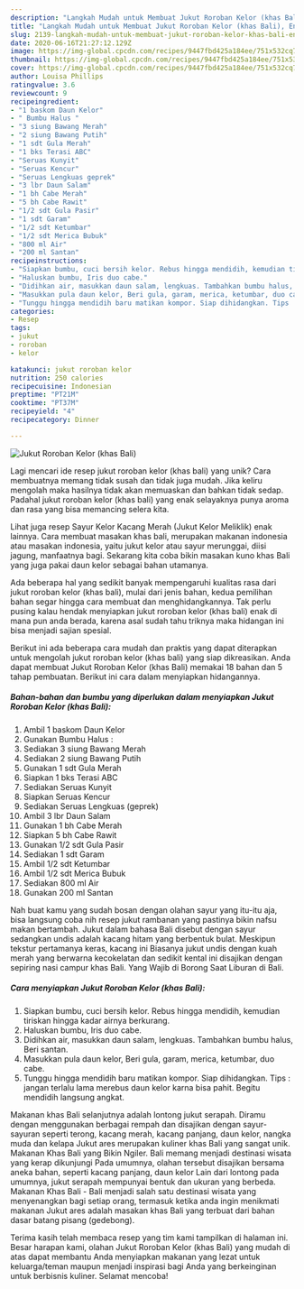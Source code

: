 ```yaml
---
description: "Langkah Mudah untuk Membuat Jukut Roroban Kelor (khas Bali), Enak Banget"
title: "Langkah Mudah untuk Membuat Jukut Roroban Kelor (khas Bali), Enak Banget"
slug: 2139-langkah-mudah-untuk-membuat-jukut-roroban-kelor-khas-bali-enak-banget
date: 2020-06-16T21:27:12.129Z
image: https://img-global.cpcdn.com/recipes/9447fbd425a184ee/751x532cq70/jukut-roroban-kelor-khas-bali-foto-resep-utama.jpg
thumbnail: https://img-global.cpcdn.com/recipes/9447fbd425a184ee/751x532cq70/jukut-roroban-kelor-khas-bali-foto-resep-utama.jpg
cover: https://img-global.cpcdn.com/recipes/9447fbd425a184ee/751x532cq70/jukut-roroban-kelor-khas-bali-foto-resep-utama.jpg
author: Louisa Phillips
ratingvalue: 3.6
reviewcount: 9
recipeingredient:
- "1 baskom Daun Kelor"
- " Bumbu Halus "
- "3 siung Bawang Merah"
- "2 siung Bawang Putih"
- "1 sdt Gula Merah"
- "1 bks Terasi ABC"
- "Seruas Kunyit"
- "Seruas Kencur"
- "Seruas Lengkuas geprek"
- "3 lbr Daun Salam"
- "1 bh Cabe Merah"
- "5 bh Cabe Rawit"
- "1/2 sdt Gula Pasir"
- "1 sdt Garam"
- "1/2 sdt Ketumbar"
- "1/2 sdt Merica Bubuk"
- "800 ml Air"
- "200 ml Santan"
recipeinstructions:
- "Siapkan bumbu, cuci bersih kelor. Rebus hingga mendidih, kemudian tiriskan hingga kadar airnya berkurang."
- "Haluskan bumbu, Iris duo cabe."
- "Didihkan air, masukkan daun salam, lengkuas. Tambahkan bumbu halus, Beri santan."
- "Masukkan pula daun kelor, Beri gula, garam, merica, ketumbar, duo cabe."
- "Tunggu hingga mendidih baru matikan kompor. Siap dihidangkan. Tips : jangan terlalu lama merebus daun kelor karna bisa pahit. Begitu mendidih langsung angkat."
categories:
- Resep
tags:
- jukut
- roroban
- kelor

katakunci: jukut roroban kelor 
nutrition: 250 calories
recipecuisine: Indonesian
preptime: "PT21M"
cooktime: "PT37M"
recipeyield: "4"
recipecategory: Dinner

---
```



![Jukut Roroban Kelor (khas Bali)](https://img-global.cpcdn.com/recipes/9447fbd425a184ee/751x532cq70/jukut-roroban-kelor-khas-bali-foto-resep-utama.jpg)

Lagi mencari ide resep jukut roroban kelor (khas bali) yang unik? Cara membuatnya memang tidak susah dan tidak juga mudah. Jika keliru mengolah maka hasilnya tidak akan memuaskan dan bahkan tidak sedap. Padahal jukut roroban kelor (khas bali) yang enak selayaknya punya aroma dan rasa yang bisa memancing selera kita.

Lihat juga resep Sayur Kelor Kacang Merah (Jukut Kelor Meliklik) enak lainnya. Cara membuat masakan khas bali, merupakan makanan indonesia atau masakan indonesia, yaitu jukut kelor atau sayur merunggai, diisi jagung, manfaatnya bagi. Sekarang kita coba bikin masakan kuno khas Bali yang juga pakai daun kelor sebagai bahan utamanya.

Ada beberapa hal yang sedikit banyak mempengaruhi kualitas rasa dari jukut roroban kelor (khas bali), mulai dari jenis bahan, kedua pemilihan bahan segar hingga cara membuat dan menghidangkannya. Tak perlu pusing kalau hendak menyiapkan jukut roroban kelor (khas bali) enak di mana pun anda berada, karena asal sudah tahu triknya maka hidangan ini bisa menjadi sajian spesial.


Berikut ini ada beberapa cara mudah dan praktis yang dapat diterapkan untuk mengolah jukut roroban kelor (khas bali) yang siap dikreasikan. Anda dapat membuat Jukut Roroban Kelor (khas Bali) memakai 18 bahan dan 5 tahap pembuatan. Berikut ini cara dalam menyiapkan hidangannya.

<!--inarticleads1-->

##### Bahan-bahan dan bumbu yang diperlukan dalam menyiapkan Jukut Roroban Kelor (khas Bali):

1. Ambil 1 baskom Daun Kelor
1. Gunakan  Bumbu Halus :
1. Sediakan 3 siung Bawang Merah
1. Sediakan 2 siung Bawang Putih
1. Gunakan 1 sdt Gula Merah
1. Siapkan 1 bks Terasi ABC
1. Sediakan Seruas Kunyit
1. Siapkan Seruas Kencur
1. Sediakan Seruas Lengkuas (geprek)
1. Ambil 3 lbr Daun Salam
1. Gunakan 1 bh Cabe Merah
1. Siapkan 5 bh Cabe Rawit
1. Gunakan 1/2 sdt Gula Pasir
1. Sediakan 1 sdt Garam
1. Ambil 1/2 sdt Ketumbar
1. Ambil 1/2 sdt Merica Bubuk
1. Sediakan 800 ml Air
1. Gunakan 200 ml Santan


Nah buat kamu yang sudah bosan dengan olahan sayur yang itu-itu aja, bisa langsung coba nih resep jukut rambanan yang pastinya bikin nafsu makan bertambah. Jukut dalam bahasa Bali disebut dengan sayur sedangkan undis adalah kacang hitam yang berbentuk bulat. Meskipun tekstur pertamanya keras, kacang ini Biasanya jukut undis dengan kuah merah yang berwarna kecokelatan dan sedikit kental ini disajikan dengan sepiring nasi campur khas Bali. Yang Wajib di Borong Saat Liburan di Bali. 

<!--inarticleads2-->

##### Cara menyiapkan Jukut Roroban Kelor (khas Bali):

1. Siapkan bumbu, cuci bersih kelor. Rebus hingga mendidih, kemudian tiriskan hingga kadar airnya berkurang.
1. Haluskan bumbu, Iris duo cabe.
1. Didihkan air, masukkan daun salam, lengkuas. Tambahkan bumbu halus, Beri santan.
1. Masukkan pula daun kelor, Beri gula, garam, merica, ketumbar, duo cabe.
1. Tunggu hingga mendidih baru matikan kompor. Siap dihidangkan. Tips : jangan terlalu lama merebus daun kelor karna bisa pahit. Begitu mendidih langsung angkat.


Makanan khas Bali selanjutnya adalah lontong jukut serapah. Diramu dengan menggunakan berbagai rempah dan disajikan dengan sayur-sayuran seperti terong, kacang merah, kacang panjang, daun kelor, nangka muda dan kelapa Jukut ares merupakan kuliner khas Bali yang sangat unik. Makanan Khas Bali yang Bikin Ngiler. Bali memang menjadi destinasi wisata yang kerap dikunjungi Pada umumnya, olahan tersebut disajikan bersama aneka bahan, seperti kacang panjang, daun kelor Lain dari lontong pada umumnya, jukut serapah mempunyai bentuk dan ukuran yang berbeda. Makanan Khas Bali - Bali menjadi salah satu destinasi wisata yang menyenangkan bagi setiap orang, termasuk ketika anda ingin menikmati makanan Jukut ares adalah masakan khas Bali yang terbuat dari bahan dasar batang pisang (gedebong). 

Terima kasih telah membaca resep yang tim kami tampilkan di halaman ini. Besar harapan kami, olahan Jukut Roroban Kelor (khas Bali) yang mudah di atas dapat membantu Anda menyiapkan makanan yang lezat untuk keluarga/teman maupun menjadi inspirasi bagi Anda yang berkeinginan untuk berbisnis kuliner. Selamat mencoba!
